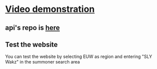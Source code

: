 # [Video demonstration](https://youtu.be/mWt7DmbZ8_o) 

## api's repo is [here](https://github.com/Miouss/lol-mood-api)

## Test the website
You can test the website by selecting EUW as region and entering "SLY Wakz" in the summoner search area
